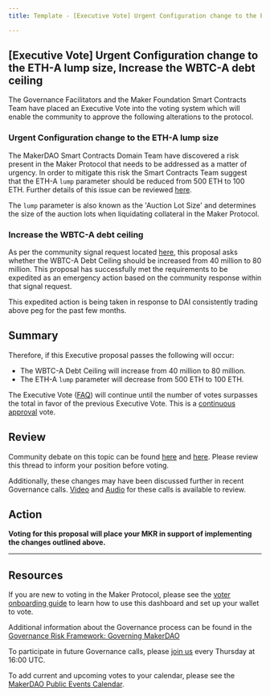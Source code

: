 ```yaml
---
title: Template - [Executive Vote] Urgent Configuration change to the ETH-A lump size, Increase the WBTC-A debt ceiling

---
```

## [Executive Vote] Urgent Configuration change to the ETH-A lump size, Increase the WBTC-A debt ceiling

The Governance Facilitators and the Maker Foundation Smart Contracts Team have placed an Executive Vote into the voting system which will enable the community to approve the following alterations to the protocol.

### Urgent Configuration change to the ETH-A lump size
The MakerDAO Smart Contracts Domain Team have discovered a risk present in the Maker Protocol that needs to be addressed as a matter of urgency. In order to mitigate this risk the Smart Contracts Team suggest that the ETH-A `lump` parameter should be reduced from 500 ETH to 100 ETH. Further details of this issue can be reviewed [here](https://forum.makerdao.com/t/3586).

The `lump` parameter is also known as the 'Auction Lot Size' and determines the size of the auction lots when liquidating collateral in the Maker Protocol.

### Increase the WBTC-A debt ceiling

As per the community signal request located [here](https://forum.makerdao.com/t/3519), this proposal asks whether the WBTC-A Debt Ceiling should be increased from 40 million to 80 million. This proposal has successfully met the requirements to be expedited as an emergency action based on the community response within that signal request. 

This expedited action is being taken in response to DAI consistently trading above peg for the past few months.

## Summary

Therefore, if this Executive proposal passes the following will occur:

- The WBTC-A Debt Ceiling will increase from 40 million to 80 million.
- The ETH-A `lump` parameter will decrease from 500 ETH to 100 ETH.

The Executive Vote ([FAQ](https://community-development.makerdao.com/makerdao-mcd-faqs/faqs#governance)) will continue until the number of votes surpasses the total in favor of the previous Executive Vote. This is a [continuous approval](https://community-development.makerdao.com/makerdao-mcd-faqs/faqs/governance#what-is-continuous-approval-voting) vote.

## Review

Community debate on this topic can be found [here](https://forum.makerdao.com/t/3519) and [here](https://forum.makerdao.com/t/3586). Please review this thread to inform your position before voting.

Additionally, these changes may have been discussed further in recent Governance calls. [Video](https://www.youtube.com/playlist?list=PLLzkWCj8ywWNq5-90-Id6VPSsrk4OWVan) and [Audio](https://soundcloud.com/makerdao/sets/governance-calls) for these calls is available to review.

## Action

**Voting for this proposal will place your MKR in support of implementing the changes outlined above.**

---

## Resources

If you are new to voting in the Maker Protocol, please see the [voter onboarding guide](https://community-development.makerdao.com/onboarding/voter-onboarding) to learn how to use this dashboard and set up your wallet to vote.

Additional information about the Governance process can be found in the [Governance Risk Framework: Governing MakerDAO](https://community-development.makerdao.com/governance/governance-risk-framework)

To participate in future Governance calls, please [join us](https://community-development.makerdao.com/governance/governance-and-risk-meetings) every Thursday at 16:00 UTC.

To add current and upcoming votes to your calendar, please see the [MakerDAO Public Events Calendar](https://calendar.google.com/calendar/embed?src=makerdao.com_3efhm2ghipksegl009ktniomdk%40group.calendar.google.com&ctz=America%2FLos_Angeles).
